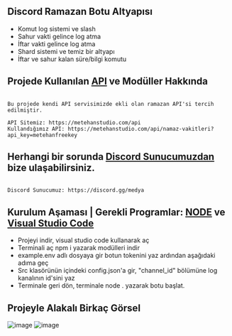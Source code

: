 
## Discord Ramazan Botu Altyapısı

- Komut log sistemi ve slash
- Sahur vakti gelince log atma
- İftar vakti gelince log atma
- Shard sistemi ve temiz bir altyapı
- İftar ve sahur kalan süre/bilgi komutu

## Projede Kullanılan [API](https://metehanstudio.com/api/namaz-vakitleri?api_key=metehanfreekey) ve Modüller Hakkında

```

Bu projede kendi API servisimizde ekli olan ramazan API'si tercih edilmiştir.

API Sitemiz: https://metehanstudio.com/api
Kullandığımız API: https://metehanstudio.com/api/namaz-vakitleri?api_key=metehanfreekey
```


## Herhangi bir sorunda [Discord Sunucumuzdan ](https://discord.gg/medya) bize ulaşabilirsiniz.


```

Discord Sunucumuz: https://discord.gg/medya

```

## Kurulum Aşaması | Gerekli Programlar: [NODE](https://nodejs.org/en) ve [Visual Studio Code](https://code.visualstudio.com/)



- Projeyi indir, visual studio code kullanarak aç
- Terminali aç npm i yazarak modülleri indir
- example.env adlı dosyaya gir botun tokenini yaz ardından aşağıdaki adıma geç
- Src klasörünün içindeki config.json'a gir, "channel_id" bölümüne log kanalının id'sini yaz
- Terminale geri dön, terminale node . yazarak botu başlat.



## Projeyle Alakalı Birkaç Görsel


![image](https://github.com/Metukan/RamazanBot-Discord/assets/119117608/257d659a-9b19-4586-85b1-9a6874cf88be)
![image](https://github.com/Metukan/RamazanBot-Discord/assets/119117608/c2a8c94c-d6cc-4fe7-bdca-a3e65e6d90d4)
